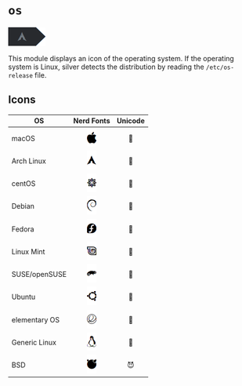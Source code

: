# `os`
![](os.png)

This module displays an icon of the operating system. If the operating system is Linux, silver detects the distribution by reading the `/etc/os-release` file.

## Icons
| OS            | Nerd Fonts          | Unicode   |
| ------------- | :-----------------: | :-------: |
| macOS         | ![](darwin.png)     | &#x1f34e; |
| Arch Linux    | ![](arch.png)       | &#x1f427; |
| centOS        | ![](centos.png)     | &#x1f427; |
| Debian        | ![](debian.png)     | &#x1f427; |
| Fedora        | ![](fedora.png)     | &#x1f427; |
| Linux Mint    | ![](mint.png)       | &#x1f427; |
| SUSE/openSUSE | ![](suse.png)       | &#x1f427; |
| Ubuntu        | ![](ubuntu.png)     | &#x1f427; |
| elementary OS | ![](elementary.png) | &#x1f427; |
| Generic Linux | ![](tux.png)        | &#x1f427; |
| BSD           | ![](bsd.png)        | &#x1f608; |
